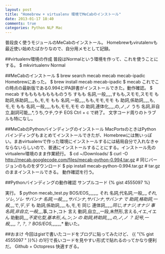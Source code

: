 ```yaml
---
layout: post
title: "Homebrew + virtualenv 環境でMeCabのインストール"
date: 2013-01-17 18:40
comments: true
categories: Python NLP Mac
---
```

普段良く使うモジュールのMeCabのインストール。
Homebrewもvirutalenvも最近使い始めたばかりなので、自分用メモとして記録。

<!-- more -->

##virtualenv環境の作成
普段はNormalという環境を作って、これを使うことにする。
    $ mkvirtualenv Normal

##MeCabのインストール 
    $ brew search mecab
    mecab mecab-ipadic
Homebrewにあった。
    $ brew install mecab mecab-ipadic
    $ mecab
これでこの時点の最新版である0.994とIPA辞書がインストールできた。動作確認。
    $ mecab
    すもももももももものうち
    すもも  名詞,一般,*,*,*,*,すもも,スモモ,スモモ
    も      助詞,係助詞,*,*,*,*,も,モ,モ
    もも    名詞,一般,*,*,*,*,もも,モモ,モモ
    も      助詞,係助詞,*,*,*,*,も,モ,モ
    もも    名詞,一般,*,*,*,*,もも,モモ,モモ
    の      助詞,連体化,*,*,*,*,の,ノ,ノ
    うち    名詞,非自立,副詞可能,*,*,*,うち,ウチ,ウチ
    EOS
Ctrl + c で終了。
文字コード周りのトラブルも特になし。

##MeCabのPythonバインディングのインストール
MacPortsのときはPythonバインディングもまとめてインストールできたが、Homebrewには無いっぽい。まあvirtualenvで作った環境にインストールするには結局自分で入れなきゃならないらしいので、普通にインストールすることにする。インストール先のvirtualenv環境のまま作業続行。
    $ cd ~/Downloads/
    $ curl -O http://mecab.googlecode.com/files/mecab-python-0.994.tar.gz # 同じバージョンのものをダウンロード
    $ pip install mecab-python-0.994.tar.gz # tar.gz のままインストールできる。
動作確認を行う。

##Pythonバインディングの動作確認
サンプルコード
{% gist 4555097 %}

実行。
    $ python mecab_test.py
     BOS/EOS,*,*,*,*,*,*,*,*
    それ 名詞,代名詞,一般,*,*,*,それ,ソレ,ソレ
    サバンナ 名詞,一般,*,*,*,*,サバンナ,サバンナ,サバンナ
    で 助詞,格助詞,一般,*,*,*,で,デ,デ
    も 助詞,係助詞,*,*,*,*,も,モ,モ
    同じ 連体詞,*,*,*,*,*,同じ,オナジ,オナジ
    事 名詞,非自立,一般,*,*,*,事,コト,コト
    言え 動詞,自立,*,*,一段,未然形,言える,イエ,イエ
    ん 助動詞,*,*,*,不変化型,基本形,ん,ン,ン
    の 助詞,終助詞,*,*,*,*,の,ノ,ノ
    ？ 記号,一般,*,*,*,*,？,？,？
     BOS/EOS,*,*,*,*,*,*,*,*
動いた。

##おまけ
今回はgistで書いたコードをブログに貼ってみたけど、
    {{ "{% gist 4555097 " }}%}
の1行で長いコードを見やすい形式で貼れるのってかなり便利だ。
Github + Octopress 快適すぎる。